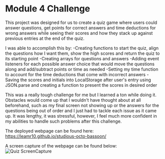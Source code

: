 # Module 4 Challenge

This project was designed for us to create a quiz game where
users could answer questions, get points for correct answers
and time deductions for wrong answers while seeing their scores
and how they stack up against previous entries at the end of the quiz. 

I was able to accomplish this by:
    -Creating functions to start the quiz, align the questions how I want them, 
    show the high scores and return the quiz to its starting point
    -Creating arrays for questions and answers
    -Adding event listeners for each possible answer choice that would
    move the questions along and add/subtract points or time as needed
    -Setting my time function to account for the time deductions that
    come with incorrect answers
    -Saving the scores and initials into LocalStorage after user's entry using
    JSON.parse and creating a function to present the scores in desired order

This was a really tough challenge for me but I learned a ton while doing it.
Obstacles would come up that I wouldn't have thought about at all beforehand, 
such as my final screen not showing up or the answers for the questions being
out of order and I just had to tackle each issue as it came up. It was lengthy,
it was stressful, however, I feel much more confident in my abilities to
handle such problems after this challenge. 

The deployed webpage can be found here: https://leamr10.github.io/studious-octo-bassoon/

A screen capture of the webpage can be found below: ![Quiz ScreenCapture](https://github.com/leamr10/studious-octo-bassoon/assets/133124800/894208dd-2df3-42ef-a54e-fdc44aab6727)

